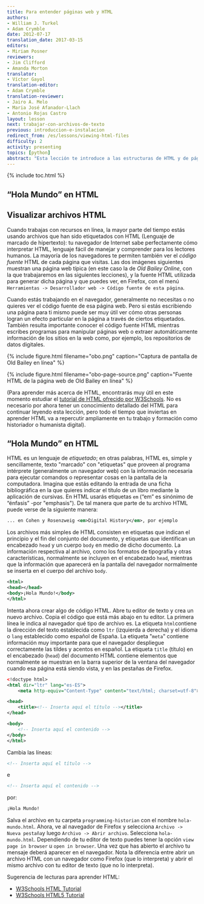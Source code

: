 ```yaml
---
title: Para entender páginas web y HTML
authors:
- William J. Turkel
- Adam Crymble
date: 2012-07-17
translation_date: 2017-03-15
editors:
- Miriam Posner
reviewers:
- Jim Clifford
- Amanda Morton
translator:
- Víctor Gayol
translation-editor:
- Adam Crymble
translation-reviewer:
- Jairo A. Melo
- Maria José Afanador-Llach
- Antonio Rojas Castro
layout: lesson
next: trabajar-con-archivos-de-texto
previous: introduccion-e-instalacion
redirect_from: /es/lessons/viewing-html-files
difficulty: 2
activity: presenting
topics: [python]
abstract: "Esta lección te introduce a las estructuras de HTML y de páginas web." 
---
```


{% include toc.html %}





“Hola Mundo” en HTML
--------------------------------

## Visualizar archivos HTML

Cuando trabajas con recursos en línea, la mayor parte del tiempo estás usando archivos que han sido etiquetados con HTML (Lenguaje de marcado de hípertexto): tu navegador de Internet sabe perfectamente cómo interpretar HTML, lenguaje fácil de manejar y comprender para los lectores humanos. La mayoría de los navegadores te permiten también ver el *código fuente* HTML de cada página que visitas. Las dos imágenes siguientes muestran una página web típica (en este caso la de *Old Bailey Online*, con la que trabajaremos en las siguientes lecciones), y la fuente HTML utilizada para generar dicha página y que puedes ver, en Firefox, con el menú `Herramientas -> Desarrollador web -> Código fuente de esta página`.

Cuando estás trabajando en el navegador, generalmente no necesitas o no quieres ver el código fuente de esa página web. Pero si estás escribiendo una página para ti mismo puede ser muy útil ver cómo otras personas logran un efecto particular en la página a través de ciertos etiquetados. También resulta importante conocer el código fuente HTML mientras escribes programas para manipular páginas web o extraer automáticamente información de los sitios en la web como, por ejemplo, los repositorios de datos digitales.

{% include figure.html filename="obo.png" caption="Captura de pantalla de Old Bailey en línea" %}

{% include figure.html filename="obo-page-source.png" caption="Fuente HTML de la página web de Old Bailey en línea" %}

(Para aprender más acerca de HTML, encontrarás muy útil en este momento estudiar el [tutorial de HTML ofrecido por W3Schools]. No es necesario por ahora tener un conocimiento detallado del HTML para continuar leyendo esta lección, pero todo el tiempo que inviertas en aprender HTML va a repercutir ampliamente en tu trabajo y formación como historiador o humanista digital).

## “Hola Mundo” en HTML

HTML es un lenguaje de *etiquetado*; en otras palabras, HTML es, simple y sencillamente, texto "marcado" con "etiquetas" que proveen al programa intérprete (generalmente un navegador web) con la información necesaria para ejecutar comandos o representar cosas en la pantalla de la computadora. Imagina que estás editando la entrada de una ficha bibliográfica en la que quieres indicar el título de un libro mediante la aplicación de cursivas. En HTML usarás etiquetas `em` (“em” es sinónimo de “énfasis” -por "emphasis"). De tal manera que parte de tu archivo HTML puede verse de la siguiente manera:

```xml
... en Cohen y Rosenzweig <em>Digital History</em>, por ejemplo
```

Los archivos más simples de HTML consisten en etiquetas que indican el principio y el fin del conjunto del documento, y etiquetas que identifican un encabezado `head` y un cuerpo `body` en medio de dicho documento. La información respectiva al archivo, como los formatos de tipografía y otras características, normalmente se incluyen en el encabezado `head`, mientras que la información que aparecerá en la pantalla del navegador normalmente se inserta en el cuerpo del archivo `body`.

```xml
<html>
<head></head>
<body>¡Hola Mundo!</body>
</html>
```

Intenta ahora crear algo de código HTML. Abre tu editor de texto y crea un nuevo archivo. Copia el código que está más abajo en tu editor. La primera línea le indica al navegador qué tipo de archivo es. La etiqueta `html`contiene la dirección del texto establecida como `ltr` (izquierda a derecha) y el idioma o `lang` establecido como español de España. La etiqueta "`meta`" contiene información muy importante para que el navegador despliegue correctamente las tildes y acentos en español. La etiqueta `title` (título) en el encabezado (`head`) del documento HTML contiene elementos que normalmente se muestran en la barra superior de la ventana del navegador cuando esa página está siendo vista, y en las pestañas de Firefox.

``` xml
<!doctype html>
<html dir="ltr" lang="es-ES">
	<meta http-equiv="Content-Type" content="text/html; charset=utf-8">

<head>
    <title><!-- Inserta aquí el título --></title>
</head>

<body>
    <!-- Inserta aquí el contenido -->
</body>
</html>
```

Cambia las líneas:

```xml
<!-- Inserta aquí el título -->
```

e

```xml
<!-- Inserta aquí el contenido -->
```
 por:

```xml
¡Hola Mundo!
```

Salva el archivo en tu carpeta `programming-historian` con el nombre `hola-mundo.html`. Ahora, ve al navegador de Firefox y selecciona `Archivo -> Nueva pestaña`y luego `Archivo -> Abrir archivo`. Selecciona `hola-mundo.html`. Dependiendo de tu editor de texto puedes tener la opción `view page in browser` u `open in browser`. Una vez que has abierto el archivo tu mensaje deberá aparecer en el navegador. Nota la diferencia entre abrir un archivo HTML con un navegador como Firefox (que lo interpreta) y abrir el mismo archivo con tu editor de texto (que no lo interpreta).

Sugerencia de lecturas para aprender HTML:

-	[W3Schools HTML Tutorial]
-	[W3Schools HTML5 Tutorial]

[la anterior de la serie]: http://es.programminghistorian.org/lecciones/introduccion-e-instalacion/">
[tutorial de HTML ofrecido por W3Schools]: http://www.w3schools.com/html/default.asp
[W3Schools HTML Tutorial]: http://www.w3schools.com/html/default.asp
[W3Schools HTML5 Tutorial]: http://www.w3schools.com/html/html5_intro.asp
